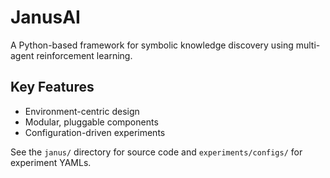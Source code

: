 # JanusAI

A Python-based framework for symbolic knowledge discovery using multi-agent reinforcement learning.

## Key Features
- Environment-centric design
- Modular, pluggable components
- Configuration-driven experiments

See the `janus/` directory for source code and `experiments/configs/` for experiment YAMLs.
